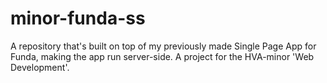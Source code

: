 # minor-funda-ss
A repository that's built on top of my previously made Single Page App for Funda, making the app run server-side. A project for the HVA-minor 'Web Development'.
